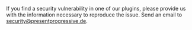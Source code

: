 If you find a security vulnerability in one of our plugins, please provide us with the information necessary to reproduce the issue. Send an email to security@presentprogressive.de.
